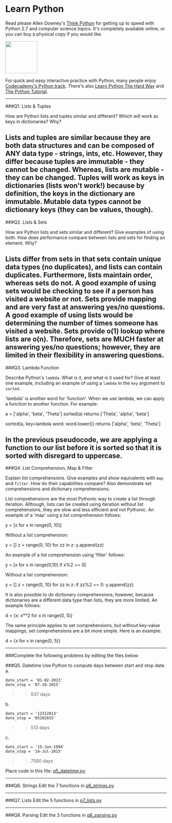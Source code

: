 # Learn Python

Read please  Allen  Downey's [Think Python](http://www.greenteapress.com/thinkpython/) for getting up to speed with Python 2.7 and computer science topics. It's completely available online, or you can buy a physical copy if you would like.

<a href="http://www.greenteapress.com/thinkpython/"><img src="img/think_python.png" style="width: 100px;" target="_blank"></a>

For quick and easy interactive practice with Python, many people enjoy [Codecademy's Python track](http://www.codecademy.com/en/tracks/python). There's also [Learn Python The Hard Way](http://learnpythonthehardway.org/book/) and [The Python Tutorial](https://docs.python.org/2/tutorial/).

---

###Q1. Lists &amp; Tuples

How are Python lists and tuples similar and different? Which will work as keys in dictionaries? Why?

Lists and tuples are similar because they are both data structures and can be composed of ANY data type - strings, ints, etc.  However, they differ because tuples are immutable - they cannot be changed.  Whereas, lists are mutable - they can be changed.  Tuples will work as keys in dictionaries (lists won't work!) because by definition, the keys in the dictionary are immutable.  Mutable data types cannot be dictionary keys (they can be values, though).
---

###Q2. Lists &amp; Sets

How are Python lists and sets similar and different? Give examples of using both. How does performance compare between lists and sets for finding an element. Why?

Lists differ from sets in that sets contain unique data types (no duplicates), and lists can contain duplicates.  Furthermore, lists maintain order, whereas sets do not.  A good example of using sets would be checking to see if a person has visited a website or not.  Sets provide mapping and are very fast at answering yes/no questions.  A good example of using lists would be determining the number of times someone has visited a website.  Sets provide o(1) lookup where lists are o(n).  Therefore, sets are MUCH faster at answering yes/no questions; however, they are limited in their flexibility in answering questions.
---

###Q3. Lambda Function

Describe Python's `lambda`. What is it, and what is it used for? Give at least one example, including an example of using a `lambda` in the `key` argument to `sorted`.

'lambda' is another word for 'function'.  When we use lambda, we can apply a function to another function.  For example:

a = ['alpha', 'beta', 'Theta']
sorted(a) returns ['Theta', 'alpha', 'beta']

sorted(a, key=lambda word: word.lower()) returns ['alpha', 'beta', 'Theta']

In the previous pseudocode, we are applying a function to our list before it is sorted so that it is sorted with disregard to uppercase.
---

###Q4. List Comprehension, Map &amp; Filter

Explain list comprehensions. Give examples and show equivalents with `map` and `filter`. How do their capabilities compare? Also demonstrate set comprehensions and dictionary comprehensions.

List comprehensions are the most Pythonic way to create a list through iteration.  Although, lists can be created using iteration without list comprehensions, they are slow and less efficient and not Pythonic.  An example of a 'map' using a list comprehension follows:

y = [x for x in range(0, 10)]

Without a list comprehension:

y = []
z = range(0, 10)
for zz in z:
    y.append(zz)

An example of a list comprehension using 'filter' follows:

y = [x for x in range(0,10) if x%2 == 0]

Without a list comprehension:

y = []
z = range(0, 10)
for zz in z:
    if zz%2 == 0:
       y.append(zz)

It is also possible to do dictionary comprehensions; however, because dictionaries are a different data type than lists, they are more limited.  An example follows:

d = {x: x**2 for x in range(0, 5)}

The same principle applies to set comprehensions, but without key-value mappings, set comprehensions are a bit more simple.  Here is an example:

d = {x for x in range(0, 5)}




---

###Complete the following problems by editing the files below:

###Q5. Datetime
Use Python to compute days between start and stop date.   
a.  

```
date_start = '01-02-2013'    
date_stop = '07-28-2015'
```

>> 937 days

       

b.  
```
date_start = '12312013'  
date_stop = '05282015'  
```

>> 513 days

c.  
```
date_start = '15-Jan-1994'      
date_stop = '14-Jul-2015'  
```

>> 7580 days

Place code in this file: [q5_datetime.py](python/q5_datetime.py)

---

###Q6. Strings
Edit the 7 functions in [q6_strings.py](python/q6_strings.py)

---

###Q7. Lists
Edit the 5 functions in [q7_lists.py](python/q7_lists.py)

---

###Q8. Parsing
Edit the 3 functions in [q8_parsing.py](python/q8_parsing.py)





